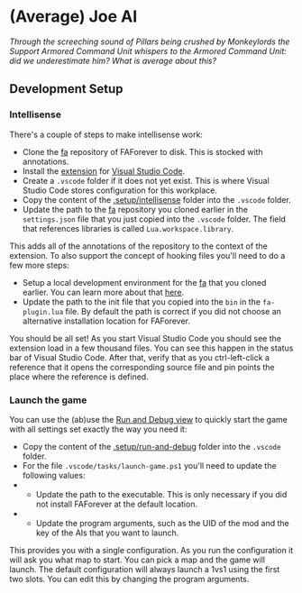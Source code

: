 # (Average) Joe AI

_Through the screeching sound of Pillars being crushed by Monkeylords the Support Armored Command Unit whispers to the Armored Command Unit: did we underestimate him? What is average about this?_

## Development Setup

### Intellisense

There's a couple of steps to make intellisense work:

- Clone the [fa](https://github.com/FAForever/fa) repository of FAForever to disk. This is stocked with annotations.
- Install the [extension](https://github.com/FAForever/fa-lua-vscode-extension/releases/latest) for [Visual Studio Code](https://code.visualstudio.com/). 
- Create a `.vscode` folder if it does not yet exist. This is where Visual Studio Code stores configuration for this workplace.
- Copy the content of the [.setup/intellisense](./.setup/intellisense) folder into the `.vscode` folder.
- Update the path to the [fa](https://github.com/FAForever/fa) repository you cloned earlier in the `settings.json` file that you just copied into the `.vscode` folder. The field that references libraries is called `Lua.workspace.library`.
  
This adds all of the annotations of the repository to the context of the extension. To also support the concept of hooking files you'll need to do a few more steps:

- Setup a local development environment for the [fa](https://github.com/FAForever/fa) that you cloned earlier. You can learn more about that [here](https://github.com/FAForever/fa/blob/develop/setup/setup-english.md#running-the-game-with-your-changes).
- Update the path to the init file that you copied into the `bin` in the `fa-plugin.lua` file. By default the path is correct if you did not choose an alternative installation location for FAForever.

You should be all set! As you start Visual Studio Code you should see the extension load in a few thousand files. You can see this happen in the status bar of Visual Studio Code. After that, verify that as you ctrl-left-click a reference that it opens the corresponding source file and pin points the place where the reference is defined.

### Launch the game

You can use the (ab)use the [Run and Debug view](https://code.visualstudio.com/docs/debugtest/debugging) to quickly start the game with all settings set exactly the way you need it:

- Copy the content of the [.setup/run-and-debug](./.setup/intellisense) folder into the `.vscode` folder.
- For the file `.vscode/tasks/launch-game.ps1` you'll need to update the following values:
- - Update the path to the executable. This is only necessary if you did not install FAForever at the default location.
- - Update the program arguments, such as the UID of the mod and the key of the AIs that you want to launch.

This provides you with a single configuration. As you run the configuration it will ask you what map to start. You can pick a map and the game will launch. The default configuration will always launch a 1vs1 using the first two slots. You can edit this by changing the program arguments.
